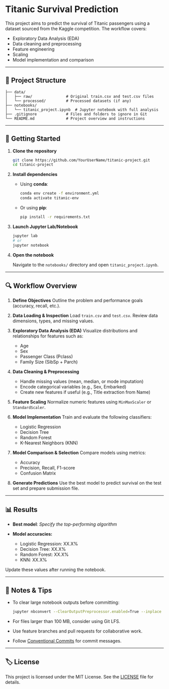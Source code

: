 # Titanic Survival Prediction

This project aims to predict the survival of Titanic passengers using a dataset sourced from the Kaggle competition. The workflow covers:

* Exploratory Data Analysis (EDA)
* Data cleaning and preprocessing
* Feature engineering
* Scaling
* Model implementation and comparison

---

## 📁 Project Structure

```
├── data/
│   ├── raw/               # Original train.csv and test.csv files
│   └── processed/         # Processed datasets (if any)
├── notebooks/
│   └── titanic_project.ipynb  # Jupyter notebook with full analysis
├── .gitignore             # Files and folders to ignore in Git
└── README.md              # Project overview and instructions
```

---

## 🚀 Getting Started

1. **Clone the repository**

   ```bash
   git clone https://github.com/YourUserName/titanic-project.git
   cd titanic-project
   ```

2. **Install dependencies**

   * Using **conda**:

     ```bash
     conda env create -f environment.yml
     conda activate titanic-env
     ```

   * Or using **pip**:

     ```bash
     pip install -r requirements.txt
     ```

3. **Launch Jupyter Lab/Notebook**

   ```bash
   jupyter lab
   # or
   jupyter notebook
   ```

4. **Open the notebook**

   Navigate to the `notebooks/` directory and open `titanic_project.ipynb`.

---

## 🔍 Workflow Overview

1. **Define Objectives**
   Outline the problem and performance goals (accuracy, recall, etc.).

2. **Data Loading & Inspection**
   Load `train.csv` and `test.csv`. Review data dimensions, types, and missing values.

3. **Exploratory Data Analysis (EDA)**
   Visualize distributions and relationships for features such as:

   * Age
   * Sex
   * Passenger Class (Pclass)
   * Family Size (SibSp + Parch)

4. **Data Cleaning & Preprocessing**

   * Handle missing values (mean, median, or mode imputation)
   * Encode categorical variables (e.g., Sex, Embarked)
   * Create new features if useful (e.g., Title extraction from Name)

5. **Feature Scaling**
   Normalize numeric features using `MinMaxScaler` or `StandardScaler`.

6. **Model Implementation**
   Train and evaluate the following classifiers:

   * Logistic Regression
   * Decision Tree
   * Random Forest
   * K-Nearest Neighbors (KNN)

7. **Model Comparison & Selection**
   Compare models using metrics:

   * Accuracy
   * Precision, Recall, F1-score
   * Confusion Matrix

8. **Generate Predictions**
   Use the best model to predict survival on the test set and prepare submission file.

---

## 📊 Results

* **Best model**: *Specify the top-performing algorithm*
* **Model accuracies:**

  * Logistic Regression: XX.X%
  * Decision Tree: XX.X%
  * Random Forest: XX.X%
  * KNN: XX.X%

Update these values after running the notebook.

---

## 📝 Notes & Tips

* To clear large notebook outputs before committing:

  ```bash
  jupyter nbconvert --ClearOutputPreprocessor.enabled=True --inplace notebooks/titanic_project.ipynb
  ```
* For files larger than 100 MB, consider using Git LFS.
* Use feature branches and pull requests for collaborative work.
* Follow [Conventional Commits](https://www.conventionalcommits.org/) for commit messages.

---

## 🏷 License

This project is licensed under the MIT License. See the [LICENSE](LICENSE) file for details.
